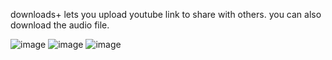 downloads+ lets you upload youtube link to share with others. you can also download the audio file.

![image](https://github.com/doggocaliper/midi/assets/125533492/3a27fff2-3103-48eb-94fb-795c06a64a2b)
![image](https://github.com/doggocaliper/midi/assets/125533492/68619168-348e-4b66-b079-154058b1c557)
![image](https://github.com/doggocaliper/midi/assets/125533492/2d6b850c-527d-47a2-bf91-04de978f905f)
